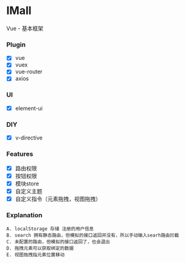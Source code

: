 # IMall
Vue - 基本框架

### Plugin
- [x] vue
- [x] vuex
- [x] vue-router
- [x] axios

### UI
- [x] element-ui
### DIY
- [x] v-directive
### Features
- [x] 路由权限
- [x] 按钮权限
- [x] 模块store
- [x] 自定义主题
- [x] 自定义指令（元素拖拽，视图拖拽）

### Explanation
`A. localStorage 存储 注册的用户信息`<br/>
`B. search 拥有静态路由，但模拟的接口返回并没有，所以手动输入searh路由拦截`<br/>
`C. 未配置的路由，但模拟的接口返回了，也会退出`<br/>
`D. 拖拽元素可以获取绑定的数据`<br/>
`E. 视图拖拽指元素位置移动`<br/>